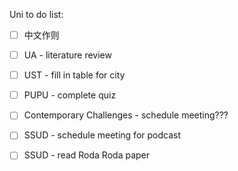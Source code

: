 Uni to do list:
- [ ] 中文作则
- [ ] UA - literature review
- [ ] UST - fill in table for city
- [ ] PUPU - complete quiz 
- [ ] Contemporary Challenges - schedule meeting???
- [ ] SSUD - schedule meeting for podcast
- [ ] SSUD - read Roda Roda paper

